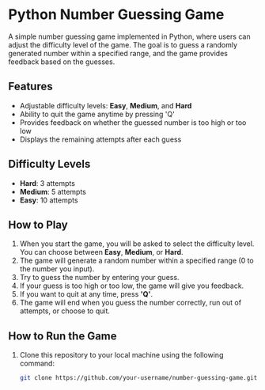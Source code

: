 # Python Number Guessing Game

A simple number guessing game implemented in Python, where users can adjust the difficulty level of the game. The goal is to guess a randomly generated number within a specified range, and the game provides feedback based on the guesses.

## Features

- Adjustable difficulty levels: **Easy**, **Medium**, and **Hard**
- Ability to quit the game anytime by pressing 'Q'
- Provides feedback on whether the guessed number is too high or too low
- Displays the remaining attempts after each guess

## Difficulty Levels

- **Hard**: 3 attempts
- **Medium**: 5 attempts
- **Easy**: 10 attempts

## How to Play

1. When you start the game, you will be asked to select the difficulty level. You can choose between **Easy**, **Medium**, or **Hard**.
2. The game will generate a random number within a specified range (0 to the number you input).
3. Try to guess the number by entering your guess.
4. If your guess is too high or too low, the game will give you feedback.
5. If you want to quit at any time, press **'Q'**.
6. The game will end when you guess the number correctly, run out of attempts, or choose to quit.

## How to Run the Game

1. Clone this repository to your local machine using the following command:

   ```bash
   git clone https://github.com/your-username/number-guessing-game.git
